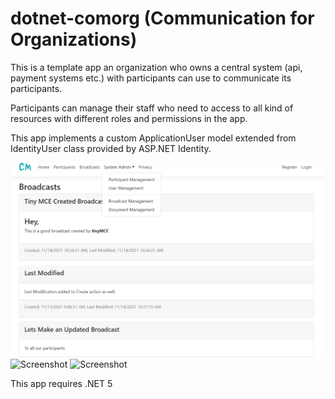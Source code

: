 # dotnet-comorg (Communication for Organizations)

This is a template app an organization who owns a central system (api, payment systems etc.) with participants can use to communicate its participants.

Participants can manage their staff who need to access to all kind of resources with different roles and permissions in the app.

This app implements a custom ApplicationUser model extended from IdentityUser class provided by ASP.NET Identity. 

![Screenshot](ComorgApp/wwwroot/AppImages/broadcastUserLook.PNG)
![Screenshot](AppImages/broadcastAdminList.PNG)
![Screenshot](AppImages/broadcastEditor.PNG)

This app requires .NET 5
